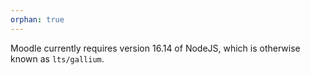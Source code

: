 ```yaml
---
orphan: true
---
```


Moodle currently requires version 16.14 of NodeJS, which is otherwise known as `lts/gallium`.
